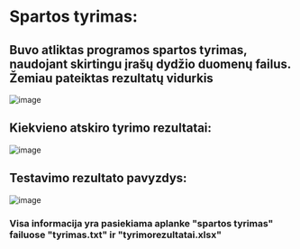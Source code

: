 # Spartos tyrimas:
## Buvo atliktas programos spartos tyrimas, naudojant skirtingu įrašų dydžio duomenų failus. Žemiau pateiktas rezultatų vidurkis 
![image](https://github.com/user-attachments/assets/f90e6b29-82ce-42f9-b71a-bdbfcf16bb49)

## Kiekvieno atskiro tyrimo rezultatai:
![image](https://github.com/user-attachments/assets/028d9e3d-4b1c-4441-b33b-8a7d7c31815c)

## Testavimo rezultato pavyzdys: 
![image](https://github.com/user-attachments/assets/0cd608f1-b022-434c-b06d-dfb401909f72)

### Visa informacija yra pasiekiama aplanke "spartos tyrimas" failuose "tyrimas.txt" ir "tyrimorezultatai.xlsx"
